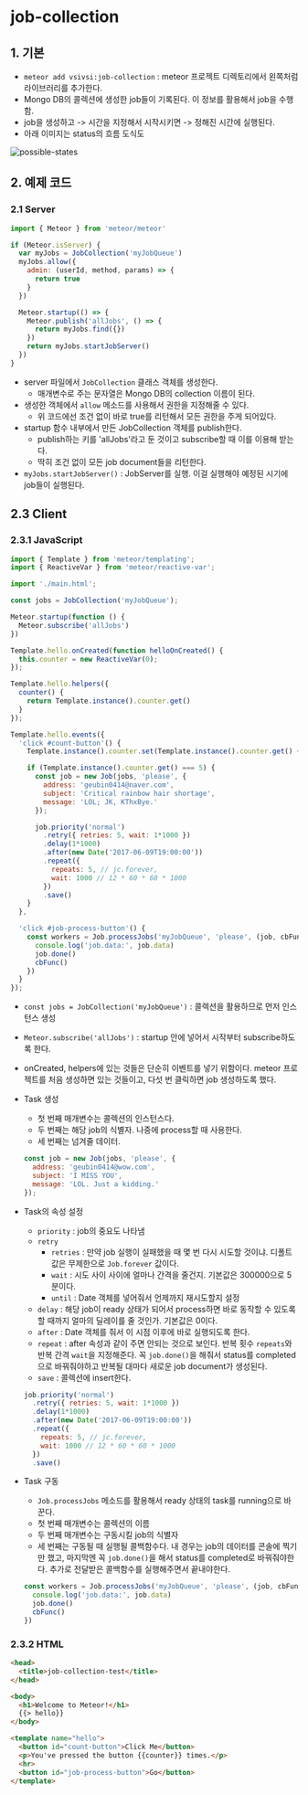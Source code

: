 # job-collection

## 1. 기본

- `meteor add vsivsi:job-collection` : meteor 프로젝트 디렉토리에서 왼쪽처럼 라이브러리를 추가한다.
- Mongo DB의 콜렉션에 생성한 job들이 기록된다. 이 정보를 활용해서 job을 수행함.
- job을 생성하고 -> 시간을 지정해서 시작시키면 -> 정해진 시간에 실행된다.
- 아래 이미지는 status의 흐름 도식도

![possible-states](https://raw.githubusercontent.com/vsivsi/meteor-job/master/doc/normal-states.dot.cairo.png)

## 2. 예제 코드

### 2.1 Server

```js
import { Meteor } from 'meteor/meteor'

if (Meteor.isServer) {
  var myJobs = JobCollection('myJobQueue')
  myJobs.allow({
    admin: (userId, method, params) => {
      return true
    }
  })

  Meteor.startup(() => {
    Meteor.publish('allJobs', () => {
      return myJobs.find({})
    })
    return myJobs.startJobServer()
  })
}
```

- server 파일에서 `JobCollection` 클래스 객체를 생성한다.
    + 매개변수로 주는 문자열은 Mongo DB의 collection 이름이 된다.
- 생성한 객체에서 `allow` 메소드를 사용해서 권한을 지정해줄 수 있다.
    + 위 코드에선 조건 없이 바로 true를 리턴해서 모든 권한을 주게 되어있다.
- startup 함수 내부에서 만든 JobCollection 객체를 publish한다.
    + publish하는 키를 'allJobs'라고 둔 것이고 subscribe할 때 이를 이용해 받는다.
    + 딱히 조건 없이 모든 job document들을 리턴한다.
- `myJobs.startJobServer()` : JobServer를 실행. 이걸 실행해야 예정된 시기에 job들이 실행된다.

## 2.3 Client

### 2.3.1 JavaScript

```js
import { Template } from 'meteor/templating';
import { ReactiveVar } from 'meteor/reactive-var';

import './main.html';

const jobs = JobCollection('myJobQueue');

Meteor.startup(function () {
  Meteor.subscribe('allJobs')
})

Template.hello.onCreated(function helloOnCreated() {
  this.counter = new ReactiveVar(0);
});

Template.hello.helpers({
  counter() {
    return Template.instance().counter.get()
  }
});

Template.hello.events({
  'click #count-button'() {
    Template.instance().counter.set(Template.instance().counter.get() + 1)

    if (Template.instance().counter.get() === 5) {
      const job = new Job(jobs, 'please', {
        address: 'geubin0414@naver.com',
        subject: 'Critical rainbow hair shortage',
        message: 'LOL; JK, KThxBye.'
      });

      job.priority('normal')
        .retry({ retries: 5, wait: 1*1000 })
        .delay(1*1000)
        .after(new Date('2017-06-09T19:00:00'))
        .repeat({
          repeats: 5, // jc.forever,
          wait: 1000 // 12 * 60 * 60 * 1000
        })
        .save()
    }
  },

  'click #job-process-button'() {
    const workers = Job.processJobs('myJobQueue', 'please', (job, cbFunc) => {
      console.log('job.data:', job.data)
      job.done()
      cbFunc()
    })
  }
});
```

- `const jobs = JobCollection('myJobQueue')` : 콜렉션을 활용하므로 먼저 인스턴스 생성
- `Meteor.subscribe('allJobs')` : startup 안에 넣어서 시작부터 subscribe하도록 한다.
- onCreated, helpers에 있는 것들은 단순히 이벤트를 넣기 위함이다. meteor 프로젝트를 처음 생성하면 있는 것들이고, 다섯 번 클릭하면 job 생성하도록 했다.
- Task 생성
    + 첫 번째 매개변수는 콜렉션의 인스턴스다.
    + 두 번째는 해당 job의 식별자. 나중에 process할 때 사용한다.
    + 세 번째는 넘겨줄 데이터.

    ```js
    const job = new Job(jobs, 'please', {
      address: 'geubin0414@wow.com',
      subject: 'I MISS YOU',
      message: 'LOL. Just a kidding.'
    });
    ```

- Task의 속성 설정
    + `priority` : job의 중요도 나타냄
    + `retry`
        * `retries` : 만약 job 실행이 실패했을 때 몇 번 다시 시도할 것이냐. 디폴트 값은 무제한으로 `Job.forever` 값이다.
        * `wait` : 시도 사이 사이에 얼마나 간격을 줄건지. 기본값은 300000으로 5분이다.
        * `until` : Date 객체를 넣어줘서 언제까지 재시도할지 설정
    + `delay` : 해당 job이 ready 상태가 되어서 process하면 바로 동작할 수 있도록 할 때까지 얼마의 딜레이를 줄 것인가. 기본값은 0이다.
    + `after` : Date 객체를 줘서 이 시점 이후에 바로 실행되도록 한다.
    + `repeat` : after 속성과 같이 주면 안되는 것으로 보인다. 반복 횟수 `repeats`와 반복 간격 `wait`을 지정해준다. 꼭 `job.done()`을 해줘서 status를 completed으로 바꿔줘야하고 반복될 대마다 새로운 job document가 생성된다.
    + `save` : 콜렉션에 insert한다.

    ```js
    job.priority('normal')
      .retry({ retries: 5, wait: 1*1000 })
      .delay(1*1000)
      .after(new Date('2017-06-09T19:00:00'))
      .repeat({
        repeats: 5, // jc.forever,
        wait: 1000 // 12 * 60 * 60 * 1000
      })
      .save()
    ```

- Task 구동
    + `Job.processJobs` 메소드를 활용해서 ready 상태의 task를 running으로 바꾼다.
    + 첫 번째 매개변수는 콜렉션의 이름
    + 두 번째 매개변수는 구동시킬 job의 식별자
    + 세 번째는 구동될 때 실행될 콜백함수다. 내 경우는 job의 데이터를 콘솔에 찍기만 했고, 마지막엔 꼭 `job.done()`을 해서 status를 completed로 바꿔줘야한다. 추가로 전달받은 콜백함수를 실행해주면서 끝내야한다.

    ```js
    const workers = Job.processJobs('myJobQueue', 'please', (job, cbFunc) => {
      console.log('job.data:', job.data)
      job.done()
      cbFunc()
    })
    ```

### 2.3.2 HTML

```html
<head>
  <title>job-collection-test</title>
</head>

<body>
  <h1>Welcome to Meteor!</h1>
  {{> hello}}
</body>

<template name="hello">
  <button id="count-button">Click Me</button>
  <p>You've pressed the button {{counter}} times.</p>
  <hr>
  <button id="job-process-button">Go</button>
</template>
```
